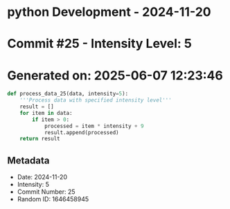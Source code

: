 ﻿# python Development - 2024-11-20
# Commit #25 - Intensity Level: 5
# Generated on: 2025-06-07 12:23:46
```python
def process_data_25(data, intensity=5):
    '''Process data with specified intensity level'''
    result = []
    for item in data:
        if item > 0:
            processed = item * intensity + 9
            result.append(processed)
    return result
```
## Metadata
- Date: 2024-11-20
- Intensity: 5
- Commit Number: 25
- Random ID: 1646458945
